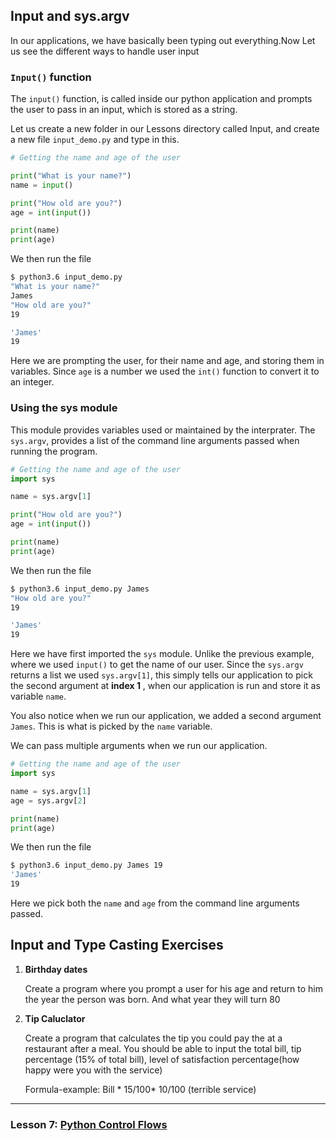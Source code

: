 ## Input and sys.argv

In our applications, we have basically been typing out everything.Now Let us see the different ways to handle user input

### `Input()` function

The `input()` function, is called inside our python application and  prompts the user to pass in an input, which is stored as a string.

Let us create a  new folder in our Lessons directory called Input, and create a new file `input_demo.py` and type in this.

```python
# Getting the name and age of the user

print("What is your name?")
name = input()

print("How old are you?")
age = int(input())

print(name)
print(age)

```
We then  run the file
```bash
$ python3.6 input_demo.py
"What is your name?"
James
"How old are you?"
19

'James'
19
```
Here we are prompting the user, for their name and age, and storing them in variables.
Since `age` is a number we used the `int()` function to convert it to an integer.

### Using the sys module
This module provides variables used or maintained by the interprater. The
`sys.argv`, provides a list of the command line arguments passed when running the program.

```python
# Getting the name and age of the user
import sys

name = sys.argv[1]

print("How old are you?")
age = int(input())

print(name)
print(age)

```
We then run the file
```bash
$ python3.6 input_demo.py James
"How old are you?"
19

'James'
19
```
Here we have first imported the `sys` module. Unlike the previous example, where we used `input()` to get the name of our user. Since the `sys.argv` returns a list
we used `sys.argv[1]`, this simply tells our application to pick the second argument at __index 1__ , when our application is run and store it as variable `name`.

You also notice when we run our application, we added a second argument `James`. This is what is picked by the `name` variable.

We can pass multiple arguments when we run our application.


```python
# Getting the name and age of the user
import sys

name = sys.argv[1]
age = sys.argv[2]

print(name)
print(age)

```
We then run the file
```bash
$ python3.6 input_demo.py James 19
'James'
19
```
Here we pick both the `name` and `age` from the command line arguments passed.

## Input and Type Casting Exercises

1. **Birthday dates**

	Create a program where you prompt a user for his age and return to him the year the person was born. And what year they will turn 80

 2. **Tip Caluclator**

	Create a program that calculates the tip  you could pay the  at a restaurant after a meal. You should be able to input the total bill, tip percentage (15% of total bill), level of satisfaction percentage(how happy were you with the service)

    Formula-example: Bill * 15/100* 10/100 (terrible service)


---
### Lesson 7: [Python Control Flows](./07_python_controlflow.md)
